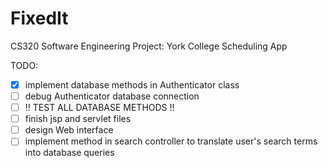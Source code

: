 # FixedIt
CS320 Software Engineering Project: York College Scheduling App


TODO:

- [x] implement database methods in Authenticator class
- [ ] debug Authenticator database connection
- [ ] !! TEST ALL DATABASE METHODS !!
- [ ] finish jsp and servlet files
- [ ] design Web interface
- [ ] implement method in search controller to translate user's search terms into database queries
